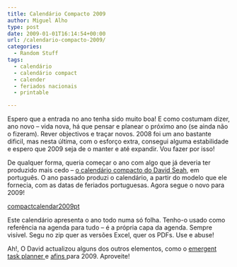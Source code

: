 ```yaml
---
title: Calendário Compacto 2009
author: Miguel Alho
type: post
date: 2009-01-01T16:14:54+00:00
url: /calendario-compacto-2009/
categories:
  - Random Stuff
tags:
  - calendário
  - calendário compact
  - calender
  - feriados nacionais
  - printable

---
```

Espero que a entrada no ano tenha sido muito boa! E como costumam dizer, ano novo &#8211; vida nova, há que pensar e planear o próximo ano (se ainda não o fizeram). Rever objectivos e traçar novos. 2008 foi um ano bastante dificil, mas nesta última, com o esforço extra, consegui alguma estabilidade e espero que 2009 seja de o manter e até expandir. Vou fazer por isso!

De qualquer forma, queria começar o ano com algo que já deveria ter produzido mais cedo &#8211; <a href="http://davidseah.com/page/compact-calendar" target="_blank">o calendário compacto do David Seah</a>, em português. O ano passado produzi o calendário, a partir do modelo que ele fornecia, com as datas de feriados portuguesas. Agora segue o novo para 2009!

[compactcalendar2009pt][1]

Este calendário apresenta o ano todo numa só folha. Tenho-o usado como referência na agenda para tudo &#8211; é a própria capa da agenda. Sempre visível. Segu no zip quer as versões Excel, quer os PDFs. Use e abuse!

Ah!, O David actualizou alguns dos outros elementos, como o <a href="http://davidseah.com/blog/comments/emergent-task-planner-free-version-updates/" target="_blank">emergent task planner </a>e <a href="http://davidseah.com/blog/the-printable-ceo-series/" target="_blank">afins </a>para 2009. Aproveite!

 [1]: http://miguelalho.com/wp-content/uploads/2009/01/compactcalendar2009pt.zip